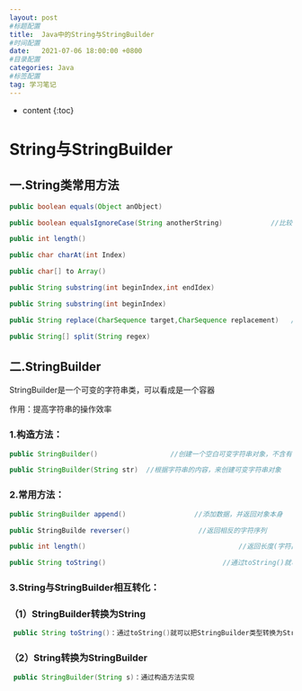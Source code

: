 ```yaml
---
layout: post
#标题配置
title:  Java中的String与StringBuilder
#时间配置
date:   2021-07-06 18:00:00 +0800
#目录配置
categories: Java
#标签配置
tag: 学习笔记
---
```


* content
{:toc}




# String与StringBuilder
## 一.String类常用方法
```java
public boolean equals(Object anObject)                                        //比较字符串的内容，严格区分大小写

public boolean equalsIgnoreCase(String anotherString)            //比较字符串的内容，忽略大小写

public int length()                                                                                //返回此字符串的长度

public char charAt(int Index)                                                             //返回指定索引处的char值

public char[] to Array()           															//将字符串拆分为字符数组后返回

public String substring(int beginIndex,int endIdex)                     //根据开头和结束索引进行截取，得到新                              的字符串（包含头，不包含尾）                       

public String substring(int beginIndex)                                          //从传入的索引处截取，截取到末尾，得到新的字符串

public String replace(CharSequence target,CharSequence replacement)   //使用新值，将字符串中的旧值替换，得到新的字符串

public String[] split(String regex)                                                   //根据传入的规则切割字符串，得到字符串数组      
```

## 二.StringBuilder

StringBuilder是一个可变的字符串类，可以看成是一个容器

作用：提高字符串的操作效率

### 1.构造方法：
```java
public StringBuilder()                  //创建一个空白可变字符串对象，不含有任何内容

public StringBuilder(String str)  //根据字符串的内容，来创建可变字符串对象
```
### 2.常用方法：
```java
public StringBuilder append()                 //添加数据，并返回对象本身

public StringBuilde reverser()                 //返回相反的字符序列

public int length()                                      //返回长度(字符出现的个数)

public String toString()                             //通过toString()就可以实现把StringBuilder转换为String
```

### 3.String与StringBuilder相互转化：

### （1）StringBuilder转换为String
```java
 public String toString()：通过toString()就可以把StringBuilder类型转换为String类型
```
### （2）String转换为StringBuilder
```java
 public StringBuilder(String s)：通过构造方法实现
```